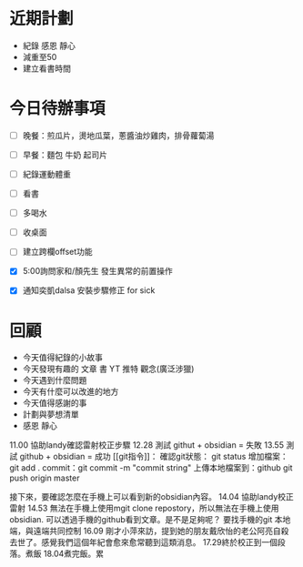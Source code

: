 # 近期計劃
- 紀錄 感恩 靜心
- 減重至50
- 建立看書時間

# 今日待辦事項
- [ ] 晚餐：煎瓜片，燙地瓜葉，蔥醬油炒雞肉，排骨蘿蔔湯
- [ ] 早餐：麵包 牛奶 起司片
- [ ] 紀錄運動體重
- [ ] 看書
- [ ] 多喝水
- [ ] 收桌面
- [ ] 建立跨欄offset功能
- [x] 5:00詢問家和/顏先生 發生異常的前置操作
- [x] 通知奕凱dalsa 安裝步驟修正 for sick


# 回顧
- 今天值得紀錄的小故事
- 今天發現有趣的 文章 書 YT 推特 觀念(廣泛涉獵)
- 今天遇到什麼問題
- 今天有什麼可以改進的地方
- 今天值得感謝的事
- 計劃與夢想清單
- 感恩 靜心


11.00
協助landy確認雷射校正步驟
12.28
測試 githut + obsidian = 失敗
13.55
測試 github + obsidian = 成功
[[git指令]]：
確認git狀態： git status
增加檔案：git add .
commit：git commit -m "commit string"
上傳本地檔案到：github git push origin master

接下來，要確認怎麼在手機上可以看到新的obsidian內容。
14.04
協助landy校正雷射
14.53
無法在手機上使用mgit clone repostory，所以無法在手機上使用obsidian.
可以透過手機的github看到文章。是不是足夠呢？
要找手機的git 本地端，與遠端共同控制
16.09
剛才小萍來訪，提到她的朋友戴欣怡的老公阿亮自殺去世了。感覺我們這個年紀會愈來愈常聽到這類消息。
17.29終於校正到一個段落。煮飯
18.04煮完飯。累